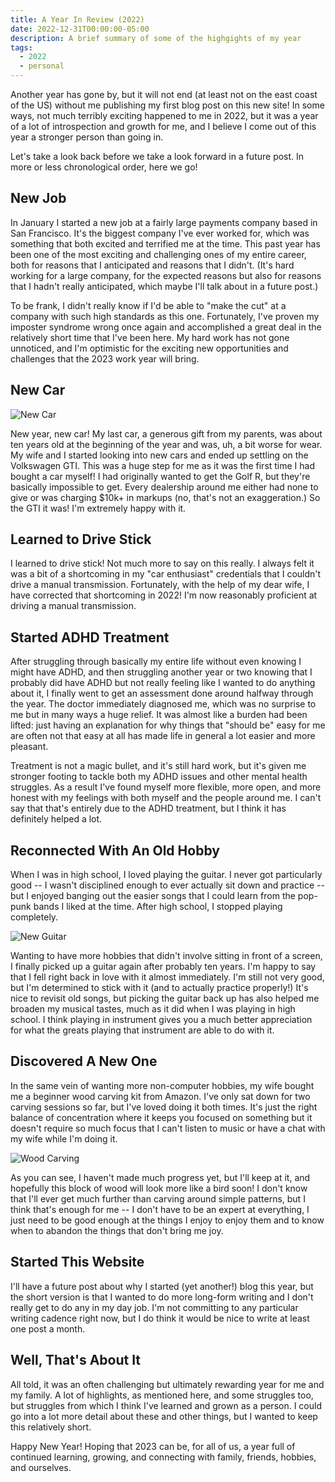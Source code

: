 ```yaml
---
title: A Year In Review (2022)
date: 2022-12-31T00:00:00-05:00
description: A brief summary of some of the highgights of my year
tags:
  - 2022
  - personal
---
```


Another year has gone by, but it will not end (at least not on the east coast of the US) without me publishing my first blog post on this new site! In some ways, not much terribly exciting happened to me in 2022, but it was a year of a lot of introspection and growth for me, and I believe I come out of this year a stronger person than going in.

Let's take a look back before we take a look forward in a future post. In more or less chronological order, here we go!

## New Job
In January I started a new job at a fairly large payments company based in San Francisco. It's the biggest company I've ever worked for, which was something that both excited and terrified me at the time. This past year has been one of the most exciting and challenging ones of my entire career, both for reasons that I anticipated and reasons that I didn't. (It's hard working for a large company, for the expected reasons but also for reasons that I hadn't really anticipated, which maybe I'll talk about in a future post.)

To be frank, I didn't really know if I'd be able to "make the cut" at a company with such high standards as this one. Fortunately, I've proven my imposter syndrome wrong once again and accomplished a great deal in the relatively short time that I've been here. My hard work has not gone unnoticed, and I'm optimistic for the exciting new opportunities and challenges that the 2023 work year will bring. 


## New Car

![New Car](/gti.jpg)

New year, new car! My last car, a generous gift from my parents, was about ten years old at the beginning of the year and was, uh, a bit worse for wear. My wife and I started looking into new cars and ended up settling on the Volkswagen GTI. This was a huge step for me as it was the first time I had bought a car myself! I had originally wanted to get the Golf R, but they're basically impossible to get. Every dealership around me either had none to give or was charging $10k+ in markups (no, that's not an exaggeration.) So the GTI it was! I'm extremely happy with it.


## Learned to Drive Stick
I learned to drive stick! Not much more to say on this really. I always felt it was a bit of a shortcoming in my "car enthusiast" credentials that I couldn't drive a manual transmission. Fortunately, with the help of my dear wife, I have corrected that shortcoming in 2022! I'm now reasonably proficient at driving a manual transmission.


## Started ADHD Treatment
After struggling through basically my entire life without even knowing I might have ADHD, and then struggling another year or two knowing that I probably did have ADHD but not really feeling like I wanted to do anything about it, I finally went to get an assessment done around halfway through the year. The doctor immediately diagnosed me, which was no surprise to me but in many ways a huge relief. It was almost like a burden had been lifted: just having an explanation for why things that "should be" easy for me are often not that easy at all has made life in general a lot easier and more pleasant. 

Treatment is not a magic bullet, and it's still hard work, but it's given me stronger footing to tackle both my ADHD issues and other mental health struggles. As a result I've found myself more flexible, more open, and more honest with my feelings with both myself and the people around me. I can't say that that's entirely due to the ADHD treatment, but I think it has definitely helped a lot. 


## Reconnected With An Old Hobby
When I was in high school, I loved playing the guitar. I never got particularly good -- I wasn't disciplined enough to ever actually sit down and practice -- but I enjoyed banging out the easier songs that I could learn from the pop-punk bands I liked at the time. After high school, I stopped playing completely.

![New Guitar](/guitar.jpeg)

Wanting to have more hobbies that didn't involve sitting in front of a screen, I finally picked up a guitar again after probably ten years. I'm happy to say that I fell right back in love with it almost immediately. I'm still not very good, but I'm determined to stick with it (and to actually practice properly!) It's nice to revisit old songs, but picking the guitar back up has also helped me broaden my musical tastes, much as it did when I was playing in high school. I think playing in instrument gives you a much better appreciation for what the greats playing that instrument are able to do with it. 


## Discovered A New One
In the same vein of wanting more non-computer hobbies, my wife bought me a beginner wood carving kit from Amazon. I've only sat down for two carving sessions so far, but I've loved doing it both times. It's just the right balance of concentration where it keeps you focused on something but it doesn't require so much focus that I can't listen to music or have a chat with my wife while I'm doing it.

![Wood Carving](/woodcarving.jpeg)

As you can see, I haven't made much progress yet, but I'll keep at it, and hopefully this block of wood will look more like a bird soon! I don't know that I'll ever get much further than carving around simple patterns, but I think that's enough for me -- I don't have to be an expert at everything, I just need to be good enough at the things I enjoy to enjoy them and to know when to abandon the things that don't bring me joy. 


## Started This Website
I'll have a future post about why I started (yet another!) blog this year, but the short version is that I wanted to do more long-form writing and I don't really get to do any in my day job. I'm not committing to any particular writing cadence right now, but I do think it would be nice to write at least one post a month.


## Well, That's About It
All told, it was an often challenging but ultimately rewarding year for me and my family. A lot of highlights, as mentioned here, and some struggles too, but struggles from which I think I've learned and grown as a person. I could go into a lot more detail about these and other things, but I wanted to keep this relatively short.

Happy New Year! Hoping that 2023 can be, for all of us, a year full of continued learning, growing, and connecting with family, friends, hobbies, and ourselves. 

